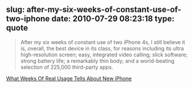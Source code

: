 slug: after-my-six-weeks-of-constant-use-of-two-iphone
date: 2010-07-29 08:23:18
type: quote
---

> After my six weeks of constant use of two iPhone 4s, I still believe it is, overall, the best device in its class, for reasons including its ultra high-resolution screen; easy, integrated video calling; slick software; strong battery life; a remarkably thin body; and a world-beating selection of 225,000 third-party apps.

[What Weeks Of Real Usage Tells About New iPhone](http://ptech.allthingsd.com/20100728/what-weeks-of-real-usage-tells-about-new-iphone/?mod=ATD_rss)
